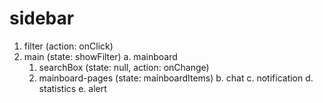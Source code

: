 # sidebar

1. filter (action: onClick)
2. main (state: showFilter)
  a. mainboard
    1. searchBox (state: null, action: onChange)
    2. mainboard-pages (state: mainboardItems)
  b. chat
  c. notification
  d. statistics
  e. alert